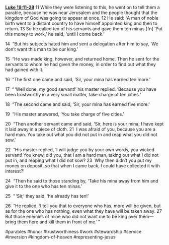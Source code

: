 **[Luke 19:11-28](http://www.blueletterbible.org/search/preSearch.cfm?Criteria=Luke+19.11-28&t=NIV)**
11 While they were listening to this, he went on to tell them a parable, because he was near Jerusalem and the people thought that the kingdom of God was going to appear at once. 12 He said: “A man of noble birth went to a distant country to have himself appointed king and then to return. 13 So he called ten of his servants and gave them ten minas.[fn] ‘Put this money to work,’ he said, ‘until I come back.’

14  “But his subjects hated him and sent a delegation after him to say, ‘We don’t want this man to be our king.’

15  “He was made king, however, and returned home. Then he sent for the servants to whom he had given the money, in order to find out what they had gained with it.

16  “The first one came and said, ‘Sir, your mina has earned ten more.’

17  “ ‘Well done, my good servant!’ his master replied. ‘Because you have been trustworthy in a very small matter, take charge of ten cities.’

18  “The second came and said, ‘Sir, your mina has earned five more.’

19  “His master answered, ‘You take charge of five cities.’

20  “Then another servant came and said, ‘Sir, here is your mina; I have kept it laid away in a piece of cloth. 21  I was afraid of you, because you are a hard man. You take out what you did not put in and reap what you did not sow.’

22  “His master replied, ‘I will judge you by your own words, you wicked servant! You knew, did you, that I am a hard man, taking out what I did not put in, and reaping what I did not sow? 23  Why then didn’t you put my money on deposit, so that when I came back, I could have collected it with interest?’

24  “Then he said to those standing by, ‘Take his mina away from him and give it to the one who has ten minas.’

25  “ ‘Sir,’ they said, ‘he already has ten!’

26  “He replied, ‘I tell you that to everyone who has, more will be given, but as for the one who has nothing, even what they have will be taken away. 27  But those enemies of mine who did not want me to be king over them—bring them here and kill them in front of me.’ ”

#parables #honor #trustworthiness #work #stewardship #service #inversion #kingdom-of-heaven #representing-jesus 